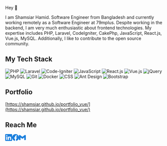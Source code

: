 Hey 👋

I am Shamsiar Hamid. Software Engineer from Bangladesh and currently working remotely as a Software Engineer at 79mplus. Despite working in the backend, I am very much enthusiastic about frontend technologies. My expertise includes PHP, Laravel, CodeIgniter, CakePhp, JavaScript, React.js, Vue.js, MySQL. Additionally, I like to contribute to the open source community.

## My Tech Stack

![PHP](https://img.shields.io/badge/-PHP-%232c3e50?style=for-the-badge&logo=PHP)
![Laravel](https://img.shields.io/badge/-Laravel-%232c3e50?style=for-the-badge&logo=laravel)
![Code-Igniter](https://img.shields.io/badge/CodeIgniter-%23EF4223.svg?style=for-the-badge&logo=codeIgniter&logoColor=white)
![JavaScript](https://img.shields.io/badge/-JavaScript-%232c3e50?style=for-the-badge&logo=javascript)
![React.js](https://img.shields.io/badge/-React.js-%232c3e50?style=for-the-badge&logo=react)
![Vue.js](https://img.shields.io/badge/-Vue.js-4fc08d?style=for-the-badge&logo=vuedotjs&logoColor=white)
![jQuery](https://img.shields.io/badge/-jQuery-%232c3e50?style=for-the-badge&logo=jQuery)
![MySQL](https://img.shields.io/badge/-MySQL-%232c3e50?style=for-the-badge&logo=MySQL)
![Git](https://img.shields.io/badge/-Git-%232c3e50?style=for-the-badge&logo=git)
![Docker](https://img.shields.io/badge/-Docker-%232c3e50?style=for-the-badge&logo=docker)
![CSS](https://img.shields.io/badge/-CSS-%232c3e50?style=for-the-badge&logo=css3)
![Ant Design](https://img.shields.io/badge/-Antd-%232c3e50?style=for-the-badge&logo=ant-design)
![Bootstrap](https://img.shields.io/badge/-Bootstrap-%232c3e50?style=for-the-badge&logo=Bootstrap)

## Portfolio

[https://shamsiar.github.io/portfolio_vue/](https://shamsiar.github.io/portfolio_vue/)

## Reach Me

<!-- <a href="https://twitter.com/arif_szn">
  <img align="left" alt="Twitter" width="22px" src="./assets/twitter.svg" />
</a> -->
<a href="https://www.linkedin.com/in/shamsiar-hamid-ba7549136/">
  <img align="left" alt="LinkedIn" width="22px" src="./assets/linkedin.svg" />
</a>
<a href="https://www.facebook.com/shamsiarhamid/">
  <img align="left" alt="Facebook" width="22px" src="./assets/facebook.svg" />
</a>
<a href="mailto:shamsiarhamid@gmail.com">
  <img align="left" alt="Mail" width="22px" src="./assets/gmail.svg" />
</a>

<br/>
<br/>
<br/>

<!-- <p align="center">
<a href="http://www.github.com/arifszn"><img src="https://github-readme-stats.vercel.app/api?username=arifszn&show_icons=true&hide=&count_private=true&title_color=3382ed&text_color=ffffff&icon_color=3382ed&bg_color=1c1917&hide_border=true&show_icons=true" alt="arifszn's GitHub stats" /></a>
 </p> -->

<!-- <p align="center">
  <a href="https://www.buymeacoffee.com/arifszn" target="_blank">
    <img
      src="./assets/bmc-button.png"
      alt="Buy Me A Coffee"
      height="60"
      width="217"
    >
  </a>
</p> -->
